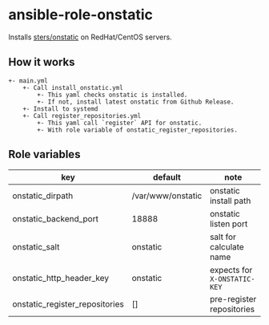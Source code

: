 # ansible-role-onstatic

Installs [sters/onstatic](https://github.com/sters/onstatic) on RedHat/CentOS servers.

## How it works

```text
+- main.yml
    +- Call install_onstatic.yml
        +- This yaml checks onstatic is installed.
        +- If not, install latest onstatic from Github Release.
    +- Install to systemd
    +- Call register_repositories.yml
        +- This yaml call `register` API for onstatic.
        +- With role variable of onstatic_register_repositories.
```

## Role variables

|key                           |default          |note                        |
|------------------------------|-----------------|----------------------------|
|onstatic_dirpath              |/var/www/onstatic|onstatic install path       |
|onstatic_backend_port         |18888            |onstatic listen port        |
|onstatic_salt                 |onstatic         |salt for calculate name     |
|onstatic_http_header_key      |onstatic         |expects for `X-ONSTATIC-KEY`|
|onstatic_register_repositories|[]               |pre-register repositories   |
